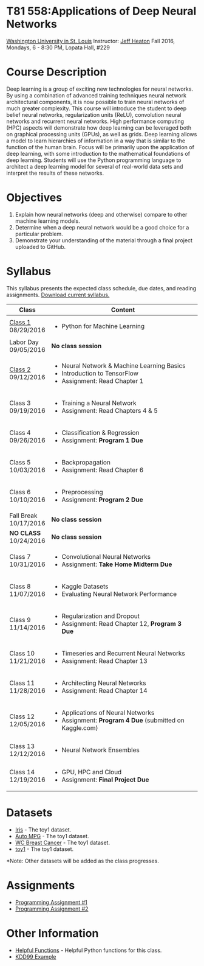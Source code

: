 # T81 558:Applications of Deep Neural Networks
[Washington University in St. Louis](http://www.wustl.edu)
Instructor: [Jeff Heaton](http://www.heatonresearch.com/)
Fall 2016, Mondays, 6 - 8:30 PM, Lopata Hall, #229

# Course Description

Deep learning is a group of exciting new technologies for neural networks. By using a 
combination of advanced training techniques neural network architectural components, it 
is now possible to train neural networks of much greater complexity. This course will 
introduce the student to deep belief neural networks, regularization units (ReLU), 
convolution neural networks and recurrent neural networks. High performance computing 
(HPC) aspects will demonstrate how deep learning can be leveraged both on graphical 
processing units (GPUs), as well as grids. Deep learning allows a model to learn 
hierarchies of information in a way that is similar to the function of the human brain. 
Focus will be primarily upon the application of deep learning, with some introduction to 
the mathematical foundations of deep learning. Students will use the Python programming 
language to architect a deep learning model for several of real-world data sets and 
interpret the results of these networks.

# Objectives

1. Explain how neural networks (deep and otherwise) compare to other machine learning models. 
2. Determine when a deep neural network would be a good choice for a particular problem.
3. Demonstrate your understanding of the material through a final project uploaded to GitHub.

# Syllabus
This syllabus presents the expected class schedule, due dates, and reading assignments.  [Download current syllabus.](https://raw.githubusercontent.com/jeffheaton/t81_558_deep_learning/master/pdf/t81_558_fall2016_syllabus.pdf)

Class|Content
---|---
[Class 1](https://github.com/jeffheaton/t81_558_deep_learning/blob/master/t81_558_class1_intro_python.ipynb)<br>08/29/2016 | <ul><li>Python for Machine Learning</ul>
Labor Day<br>09/05/2016 | **No class session**
[Class 2](https://github.com/jeffheaton/t81_558_deep_learning/blob/master/t81_558_class2_tensor_flow.ipynb)<br>09/12/2016 | <ul><li>Neural Network & Machine Learning Basics<li>Introduction to TensorFlow<li>Assignment: Read Chapter 1</ul>
Class 3<br>09/19/2016 | <ul><li>Training a Neural Network<li>Assignment: Read Chapters 4 & 5</ul>
Class 4<br>09/26/2016 | <ul><li>Classification & Regression<li>Assignment: <b>Program 1 Due</b></ul>
Class 5<br>10/03/2016 | <ul><li>Backpropagation<li>Assignment: Read Chapter 6</ul>
Class 6<br>10/10/2016 | <ul><li>Preprocessing<li>Assignment: <b>Program 2 Due</b></ul>
Fall Break<br>10/17/2016 | **No class session**
**NO CLASS**<br>10/24/2016 | **No class session**
Class 7<br>10/31/2016 | <ul><li>Convolutional Neural Networks<li>Assignment: <b>Take Home Midterm Due</b></ul>
Class 8<br>11/07/2016 | <ul><li>Kaggle Datasets<li>Evaluating Neural Network Performance</ul>
Class 9<br>11/14/2016 | <ul><li>Regularization and Dropout<li>Assignment: Read Chapter 12, <b>Program 3 Due</b></ul>
Class 10<br>11/21/2016 | <ul><li>Timeseries and Recurrent Neural Networks<li>Assignment: Read Chapter 13</ul>
Class 11<br>11/28/2016 | <ul><li>Architecting Neural Networks<li>Assignment: Read Chapter 14</ul>
Class 12<br>12/05/2016 | <ul><li>Applications of Neural Networks <li>Assignment: <b>Program 4 Due</b> (submitted on Kaggle.com)</ul>
Class 13<br>12/12/2016 | <ul><li>Neural Network Ensembles</ul>
Class 14<br>12/19/2016 | <ul><li>GPU, HPC and Cloud<li>Assignment: <b>Final Project Due</b></ul>

# Datasets

* [Iris](https://github.com/jeffheaton/t81_558_deep_learning/blob/master/datasets_toy1.ipynb) - The toy1 dataset.
* [Auto MPG](https://github.com/jeffheaton/t81_558_deep_learning/blob/master/datasets_auto-mpg.ipynb) - The toy1 dataset.
* [WC Breast Cancer](https://github.com/jeffheaton/t81_558_deep_learning/blob/master/datasets_wcbc.ipynb) - The toy1 dataset.
* [toy1](https://github.com/jeffheaton/t81_558_deep_learning/blob/master/datasets_toy1.ipynb) - The toy1 dataset.

*Note: Other datasets will be added as the class progresses.

# Assignments

* [Programming Assignment #1](https://raw.githubusercontent.com/jeffheaton/t81_558_deep_learning/master/pdf/t81_559_program_1.pdf)
* [Programming Assignment #2](https://raw.githubusercontent.com/jeffheaton/t81_558_deep_learning/master/pdf/t81_559_program_2.pdf)

# Other Information

* [Helpful Functions](https://github.com/jeffheaton/t81_558_deep_learning/blob/master/jeffs_helpful.ipynb) - Helpful Python functions for this class.
* [KDD99 Example](https://github.com/jeffheaton/t81_558_deep_learning/blob/master/tf_kdd99.ipynb)